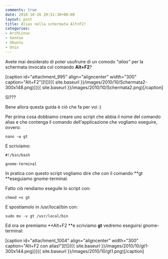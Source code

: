 ```yaml
---
comments: true
date: 2010-10-26 20:51:30+00:00
layout: post
title: Alias nella schermata Alt+F2!
categories:
- ArchLinux
- Gentoo
- Ubuntu
- Unix
---
```


Avete mai desiderato di poter usufruire di un comodo _"alias"_ per la schermata invocata col comando **Alt+F2**?

[caption id="attachment_995" align="aligncenter" width="300" caption="Alt+F2"][![]({{ site.baseurl }}/images/2010/10/Schermata2-300x148.png)]({{ site.baseurl }}/images/2010/10/Schermata2.png)[/caption]

Si???

Bene allora questa guida è ciò che fa per voi :)

Per prima cosa dobbiamo creare uno script che abbia il nome del comando alias e che contenga il comando dell'applicazione che vogliamo eseguire, ovvero:


`nano -w gt`


E scriviamo:


`#!/bin/bash`




`gnome-terminal`


In pratica con questo script vogliamo dire che con il comando **gt **eseguiamo gnome-terminal.

Fatto ciò rendiamo eseguile lo script con:


`chmod +x gt`


E spostiamolo in /usr/local/bin con:


`sudo mv -v gt /usr/local/bin`


Ed ora se premiamo **Alt+F2 **e scriviamo **gt** vedremo eseguirsi gnome-terminal:

[caption id="attachment_1004" align="aligncenter" width="300" caption="Alt+F2 con alias!"][![]({{ site.baseurl }}/images/2010/10/gt1-300x144.png)]({{ site.baseurl }}/images/2010/10/gt1.png)[/caption]
